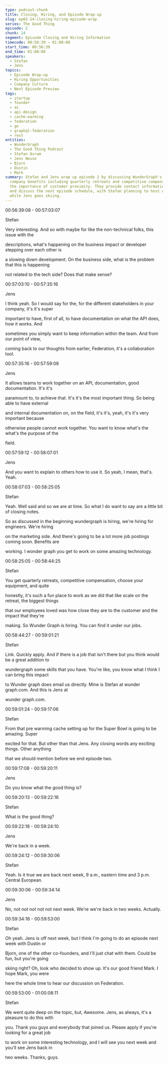 ```yaml
---
type: podcast-chunk
title: Closing, Hiring, and Episode Wrap-up
slug: ep02-14-closing-hiring-episode-wrap
series: The Good Thing
episode: 2
chunk: 14
segment: Episode Closing and Hiring Information
timecode: 00:56:39 – 01:00:08
start_time: 00:56:39
end_time: 01:00:08
speakers:
  - Stefan
  - Jens
topics:
  - Episode Wrap-up
  - Hiring Opportunities
  - Company Culture
  - Next Episode Preview
tags:
  - startup
  - founder
  - ai
  - api-design
  - cache-warming
  - federation
  - go
  - graphql-federation
  - rest
entities:
  - WunderGraph
  - The Good Thing Podcast
  - Stefan Avram
  - Jens Neuse
  - Bjorn
  - Dustin
  - Mark
summary: Stefan and Jens wrap up episode 2 by discussing WunderGraph's hiring opportunities,
  company benefits including quarterly retreats and competitive compensation, and
  the importance of customer proximity. They provide contact information for job applications
  and discuss the next episode schedule, with Stefan planning to host with other co-founders
  while Jens goes skiing.
---
```


00:56:39:08 - 00:57:03:07

Stefan

Very interesting. And so with maybe for like the non-technical folks, this issue with the

descriptions, what's happening on the business impact or developer stepping over each other is

a slowing down development. On the business side, what is the problem that this is happening

not related to the tech side? Does that make sense?

00:57:03:10 - 00:57:35:16

Jens

I think yeah. So I would say for the, for the different stakeholders in your company, it's it's super

important to have, first of all, to have documentation on what the API does, how it works. And

sometimes you simply want to keep information within the team. And from our point of view,

coming back to our thoughts from earlier, Federation, it's a collaboration tool.

00:57:35:16 - 00:57:59:09

Jens

It allows teams to work together on an API, documentation, good documentation. It's it's

paramount to, to achieve that. It's it's the most important thing. So being able to have external

and internal documentation on, on the field, it's it's, yeah, it's it's very important because

otherwise people cannot work together. You want to know what's the what's the purpose of the

field.

00:57:59:12 - 00:58:07:01

Jens

And you want to explain to others how to use it. So yeah, I mean, that's. Yeah.

00:58:07:03 - 00:58:25:05

Stefan

Yeah. Well said and so we are at time. So what I do want to say are a little bit of closing notes.

So as discussed in the beginning wundergraph is hiring, we're hiring for engineers. We're hiring

on the marketing side. And there's going to be a lot more job postings coming soon. Benefits are

working. I wonder graph you get to work on some amazing technology.

00:58:25:05 - 00:58:44:25

Stefan

You get quarterly retreats, competitive compensation, choose your equipment, and quite

honestly, it's such a fun place to work as we did that like scale on the retreat, the biggest things

that our employees loved was how close they are to the customer and the impact that they're

making. So Wunder Graph is hiring. You can find it under our jobs.

00:58:44:27 - 00:59:01:21

Stefan

Link. Quickly apply. And if there is a job that isn't there but you think would be a great addition to

wundergraph some skills that you have. You're like, you know what I think I can bring this impact

to Wunder graph does email us directly. Mine is Stefan at wunder graph.com. And this is Jens at

wunder graph.com.

00:59:01:24 - 00:59:17:06

Stefan

From that pre warming cache setting up for the Super Bowl is going to be amazing. Super

excited for that. But other than that Jens. Any closing words any exciting things. Other anything

that we should mention before we end episode two.

00:59:17:08 - 00:59:20:11

Jens

Do you know what the good thing is?

00:59:20:13 - 00:59:22:16

Stefan

What is the good thing?

00:59:22:18 - 00:59:24:10

Jens

We're back in a week.

00:59:24:12 - 00:59:30:06

Stefan

Yeah. Is it true we are back next week, 9 a.m., eastern time and 3 p.m. Central European.

00:59:30:06 - 00:59:34:14

Jens

No, not not not not not next week. We're we're back in two weeks. Actually.

00:59:34:16 - 00:59:53:00

Stefan

Oh yeah. Jens is off next week, but I think I'm going to do an episode next week with Dustin or

Bjorn, one of the other co-founders, and I'll just chat with them. Could be fun, but you're going

skiing right? Oh, look who decided to show up. It's our good friend Mark. I hope Mark, you were

here the whole time to hear our discussion on Federation.

00:59:53:00 - 01:00:08:11

Stefan

We went quite deep on the topic, but, Awesome. Jens, as always, it's a pleasure to do this with

you. Thank you guys and everybody that joined us. Please apply if you're looking for a great job

to work on some interesting technology, and I will see you next week and you'll see Jens back in

two weeks. Thanks, guys. 